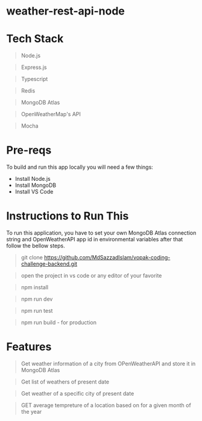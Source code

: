 # weather-rest-api-node

# Tech Stack

> Node.js

> Express.js

> Typescript

> Redis

> MongoDB Atlas

> OpenWeatherMap's API

> Mocha

# Pre-reqs

To build and run this app locally you will need a few things:

- Install Node.js
- Install MongoDB
- Install VS Code

# Instructions to Run This

To run this application, you have to set your own MongoDB Atlas connection string and OpenWeatherAPI app id in environmental variables after that follow the bellow steps.

> git clone https://github.com/MdSazzadIslam/vopak-coding-challenge-backend.git

> open the project in vs code or any editor of your favorite

> npm install

> npm run dev

> npm run test

> npm run build - for production

# Features

> Get weather information of a city from OPenWeatherAPI and store it in MongoDB Atlas

> Get list of weathers of present date

> Get weather of a specific city of present date

> GET average tempreture of a location based on for a given month of the year
